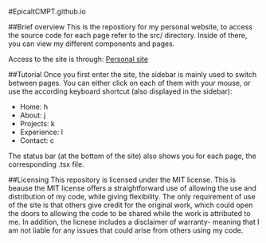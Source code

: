 #EpicaltCMPT.github.io

##Brief overview
This is the repostiory for my personal website, to access the source code for each page refer to the src/ directory. Inside of there, you can view my different components and pages.

Access to the site is through: [Personal site](EpicaltCMPT.github.io)

##Tutorial
Once you first enter the site, the sidebar is mainly used to switch between pages. You can either click on each of them with your mouse, or use the according keyboard shortcut (also displayed in the sidebar):

* Home: h
* About: j
* Projects: k
* Experience: l
* Contact: c

The status bar (at the bottom of the site) also shows you for each page, the corresponding .tsx file. 

##Licensing
This repository is licensed under the MIT license. This is beause the MIT license offers a straightforward use of allowing the use and distribution of my code, while giving flexibility. The only requirement of use of the site is that others give credit for the original work, which could open the doors to allowing the code to be shared while the work is attributed to me. In addition, the licnese includes a disclaimer of warranty- meaning that I am not liable for any issues that could arise from others using my code. 
